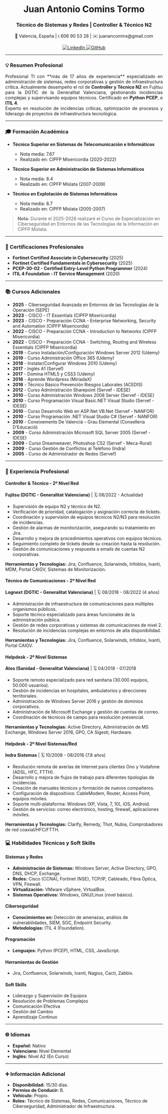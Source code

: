 <div align="center">
  <h1>Juan Antonio Comins Tormo</h1>
  <h3>Técnico de Sistemas y Redes | Controller & Técnico N2</h3>
  
  <p>
    📍 Valencia, España | 📞 606 90 53 28 | ✉️ juanancomins@gmail.com
  </p>

  <p>
    <a href="https://www.linkedin.com/in/juan-comins-9222aa212/" target="_blank">
      <img src="https://img.shields.io/badge/LinkedIn-0077B5?style=for-the-badge&logo=linkedin&logoColor=white" alt="LinkedIn">
    </a>
    <a href="https://github.com/juanantoniocomins" target="_blank">
      <img src="https://img.shields.io/badge/GitHub-100000?style=for-the-badge&logo=github&logoColor=white" alt="GitHub">
    </a>
  </p>
</div>

---

### 💡 Resumen Profesional

<p align="justify">
Profesional TI con **más de 17 años de experiencia** especializado en administración de sistemas, redes corporativas y gestión de infraestructura crítica. Actualmente desempeño el rol de <strong>Controller y Técnico N2</strong> en Fujitsu para la DGTIC de la Generalitat Valenciana, gestionando incidencias complejas y supervisando equipos técnicos. Certificado en <strong>Python PCEP</strong>, e <strong>ITIL 4</strong>. 
<br/>
Experto en resolución de incidencias críticas, optimización de procesos y liderazgo de proyectos de infraestructura tecnológica.
</p>

---

### 🎓 Formación Académica

- **Técnico Superior en Sistemas de Telecomunicación e Informáticos**
  - Nota media: 7.67
  - Realizado en: CIPFP Misericordia (2020-2022)

- **Técnico Superior en Administración de Sistemas Informáticos**
  - Nota media: 8.4
  - Realizado en: CIPFP Mislata (2007-2009)

- **Técnico en Explotación de Sistemas Informáticos**
  - Nota media: 8.7
  - Realizado en: CIPFP Mislata (2005-2007)

> **Nota:** Durante el 2025-2026 realizaré el Curso de Especialización en Ciberseguridad en Entornos de las Tecnologías de la Información en CIPFP Mislata.

---

### 🏅 Certificaciones Profesionales

- **Fortinet Certified Associate in Cybersecurity** (2025)
- **Fortinet Certified Fundamentals in Cybersecurity** (2025)
- **PCEP-30-02 - Certified Entry-Level Python Programmer** (2024)
- **ITIL 4 Foundation - IT Service Management** (2020)

---

### 📚 Cursos Adicionales

- **2025** - Ciberseguridad Avanzada en Entornos de las Tecnologías de la Operación (SEPE)
- **2023** - CISCO - IT Essentials (CIPFP Misericordia)
- **2023** - CISCO - Preparación CCNA - Enterprise Networking, Security and Automation (CIPFP Misericordia)
- **2022** - CISCO - Preparación CCNA - Introduction to Networks (CIPFP Misericordia)
- **2022** - CISCO - Preparación CCNA - Switching, Routing and Wireless Essentials (CIPFP Misericordia)
- **2019** - Curso Instalación/Configuración Windows Server 2012 (Udemy)
- **2019** - Curso Administración Office 365 (Udemy)
- **2018** - Instalar/Configurar Windows 2010 (Udemy)
- **2017** - Inglés A1 (Servef)
- **2017** - Domina HTML5 y CSS3 (Udemy)
- **2016** - Aprende Wordpress (MiriadaX)
- **2016** - Técnico Básico Prevención Riesgos Laborales (ACEDIS)
- **2012** - Curso Administración Sharepoint (Servef - IDESE)
- **2010** - Curso Administración Windows 2008 Server (Servef - IDESE)
- **2010** - Curso Programación Visual Basic.NET Visual Studio (Servef - IDESE)
- **2010** - Curso Desarrollo Web en ASP.Net VB.Net (Servef - NANFOR)
- **2010** - Curso Programación .NET Visual Studio C# (Servef - NANFOR)
- **2010** - Coneixements De Valenciá – Grau Elemental (Conselleria D’Educació)
- **2009** - Curso Administración Microsoft SQL Server 2005 (Servef - IDESE)
- **2009** - Curso Dreamweaver, Photoshop CS2 (Servef - Meca-Rural)
- **2009** - Curso Gestión de Conflictos al Teléfono (Indra)
- **2005** - Curso de Administrador de Redes (Servef)

---

### 💼 Experiencia Profesional

#### **Controller & Técnico - 2º Nivel Red**
**Fujitsu (DGTIC - Generalitat Valenciana)** | 🗓️ 08/2022 - Actualidad

- Supervisión de equipo N2 y técnico de N2.
- Verificación de prioridad, catalogación y asignación correcta de tickets.
- Coordinación y supervisión de equipos técnicos N2/N3 para resolución de incidencias.
- Gestión de alarmas de monitorización, asegurando su tratamiento en Jira.
- Desarrollo y mejora de procedimientos operativos con equipos técnicos.
- Seguimiento completo de tickets desde su creación hasta la resolución.
- Gestión de comunicaciones y respuesta a emails de cuentas N2 corporativas.

**Herramientas y Tecnologías:** Jira, Confluence, Solarwinds, Infoblox, Ivanti, MDM, Portal CAIGV, Sistemas de Monitorización.

#### **Técnico de Comunicaciones - 2º Nivel Red**
**Lognext (DGTIC - Generalitat Valenciana)** | 🗓️ 08/2018 - 08/2022 (4 años)

- Administración de infraestructura de comunicaciones para múltiples organismos públicos.
- Soporte técnico especializado para áreas funcionales de la administración pública.
- Gestión de redes corporativas y sistemas de comunicaciones de nivel 2.
- Resolución de incidencias complejas en entornos de alta disponibilidad.

**Herramientas y Tecnologías:** Jira, Confluence, Solarwinds, Infoblox, Ivanti, Portal CAIGV.

#### **Helpdesk - 2º Nivel Sistemas**
**Atos (Sanidad - Generalitat Valenciana)** | 🗓️ 04/2018 - 07/2018

- Soporte remoto especializado para red sanitaria (30.000 equipos, 50.000 usuarios).
- Gestión de incidencias en hospitales, ambulatorios y direcciones territoriales.
- Administración de Windows Server 2016 y gestión de dominios corporativos.
- Administración de Microsoft Exchange y gestión de cuentas de correo.
- Coordinación de técnicos de campo para resolución presencial.

**Herramientas y Tecnologías:** Active Directory, Administración de MS Exchange, Windows Server 2016, GPO, CA Sigesti, Hardware.

#### **Helpdesk - 2º Nivel Sistemas/Red**
**Indra Sistemas** | 🗓️ 10/2008 - 08/2016 (7.8 años)

- Resolución remota de averías de Internet para clientes Ono y Vodafone (ADSL, HFC, FTTH).
- Desarrollo y mejora de flujos de trabajo para diferentes tipologías de incidencias.
- Creación de manuales técnicos y formación de nuevos compañeros.
- Configuración de dispositivos: CableModem, Router, Access Point, equipos móviles.
- Soporte multi-plataforma: Windows (XP, Vista, 7, 10), iOS, Android.
- Gestión de servicios: correo electrónico, hosting, firewall, aplicaciones móviles.

**Herramientas y Tecnologías:** Clarify, Remedy, Thot, Nubia, Comprobadores de red coaxial/HFC/FTTH.

### 💻 Habilidades Técnicas y Soft Skills

#### **Sistemas y Redes**
- **Administración de Sistemas:** Windows Server, Active Directory, GPO, DNS, DHCP, Exchange.
- **Redes:** Cisco (CCNA), Fortinet (NSE), TCP/IP, Cableado, Fibra Óptica, VPN, Firewall.
- **Virtualización:** VMware vSphere, VirtualBox.
- **Sistemas Operativos:** Windows, GNU/Linux (nivel básico).

#### **Ciberseguridad**
- **Conocimientos en:** Detección de amenazas, análisis de vulnerabilidades, SIEM, SOC, Endpoint Security.
- **Metodologías:** ITIL 4 (Foundation).

#### **Programación**
- **Lenguajes:** Python (PCEP), HTML, CSS, JavaScript.

#### **Herramientas de Gestión**
- Jira, Confluence, Solarwinds, Ivanti, Nagios, Cacti, Zabbix.

#### **Soft Skills**
- Liderazgo y Supervisión de Equipos
- Resolución de Problemas Complejos
- Comunicación Efectiva
- Gestión del Cambio
- Aprendizaje Continuo

---

### 🌐 Idiomas

- **Español:** Nativo
- **Valenciano:** Nivel Elemental
- **Inglés:** Nivel A2 (En Curso)

---

### ➕ Información Adicional

- **Disponibilidad:** 15/30 días.
- **Permiso de Conducir:** B.
- **Vehículo:** Propio.
- **Roles:** Técnico de Sistemas, Redes, Comunicaciones, Técnico de Ciberseguridad, Administrador de Infraestructura.
